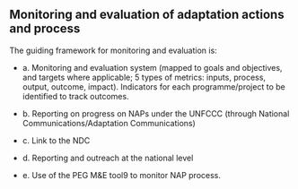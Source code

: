 ## Monitoring and evaluation of adaptation actions and process

The guiding framework for monitoring and evaluation is: 

- a. Monitoring and evaluation system (mapped to goals and objectives, and targets where applicable; 5 types of metrics: inputs, process, output, outcome, impact). Indicators for each programme/project to be identified to track outcomes. 

- b. Reporting on progress on NAPs under the UNFCCC (through National Communications/Adaptation Communications) 

- c. Link to the NDC 

- d. Reporting and outreach at the national level 

- e. Use of the PEG M&E tool9 to monitor NAP process. 
